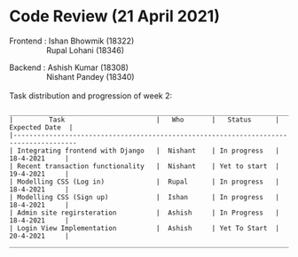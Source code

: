 # Code Review (21 April 2021)
Frontend : Ishan Bhowmik (18322) <br />
&nbsp;&nbsp;&nbsp;&nbsp;&nbsp;&nbsp;&nbsp;&nbsp;&nbsp;&nbsp;&nbsp;&nbsp;&nbsp;&nbsp;&nbsp;&nbsp;&nbsp;Rupal Lohani  (18346) <br />

Backend  : Ashish Kumar (18308) <br />
&nbsp;&nbsp;&nbsp;&nbsp;&nbsp;&nbsp;&nbsp;&nbsp;&nbsp;&nbsp;&nbsp;&nbsp;&nbsp;&nbsp;&nbsp;&nbsp;&nbsp;Nishant Pandey (18340)<br />
<br />
Task distribution and progression of week 2:
```
_______________________________________________________________________________________
|         Task                       |   Who       |   Status      |   Expected Date  | 
|--------------------------------------------------------------------------------------
| Integrating frontend with Django   |  Nishant    | In progress   |    18-4-2021     | 
| Recent transaction functionality   |  Nishant    | Yet to start  |    19-4-2021     | 
| Modelling CSS (Log in)             |  Rupal      | In progress   |    18-4-2021     | 
| Modelling CSS (Sign up)            |  Ishan      | In progress   |    18-4-2021     | 
| Admin site regirsteration          |  Ashish     | In Progress   |    18-4-2021     |
| Login View Implementation          |  Ashish     | Yet To Start  |    20-4-2021     |
_______________________________________________________________________________________


```
